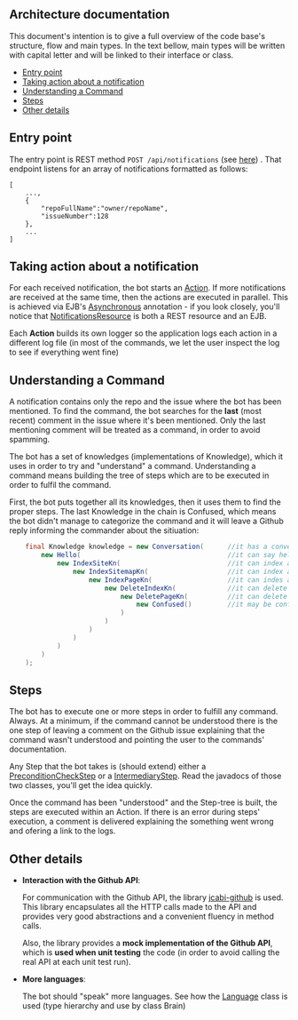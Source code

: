 ## Architecture documentation

This document's intention is to give a full overview of the code base's structure, flow and main types.
In the text bellow, main types will be written with capital letter and will be linked to their interface or class.

 * [Entry point](#entry-point)
 * [Taking action about a notification](#taking-action-about-a-notification)
 * [Understanding a Command](#understanding-a-command)
 * [Steps](#steps)
 * [Other details](#other-details)
 
## Entry point

The entry point is REST method ``POST /api/notifications`` (see [here](https://github.com/opencharles/charles-rest/blob/master/src/main/java/com/amihaiemil/charles/rest/NotificationsResource.java#L98)) .
That endpoint listens for an array of notifications formatted as follows:

```
[
    ...,
    {
        "repoFullName":"owner/repoName",
        "issueNumber":128
    },
    ...
]
```

## Taking action about a notification

For each received notification, the bot starts an [Action](https://github.com/opencharles/charles-rest/blob/master/src/main/java/com/amihaiemil/charles/github/Action.java). If more notifications are received at the same time, then the actions are executed in parallel.
This is achieved via EJB's [Asynchronous](http://docs.oracle.com/javaee/6/tutorial/doc/gkkqg.html) annotation - if you look closely, you'll notice that [NotificationsResource](https://github.com/opencharles/charles-rest/blob/master/src/main/java/com/amihaiemil/charles/rest/NotificationsResource.java) is both a REST resource and an EJB.

Each **Action** builds its own logger so the application logs each action in a different log file (in most of the commands, we let the user inspect the log to see if everything
went fine)

## Understanding a Command

A notification contains only the repo and the issue where the bot has been mentioned. To find the command, the bot searches for the **last** (most recent) comment in the issue
where it's been mentioned. Only the last mentioning comment will be treated as a command, in order to avoid spamming.

The bot has a set of knowledges (implementations of Knowledge), which it uses in order to try and "understand" a command.
Understanding a command means building the tree of steps which are to be executed in order to fulfil the command.

First, the bot puts together all its knowledges, then it uses them to find the proper steps. The last Knowledge in the chain is Confused, which means
the bot didn't manage to categorize the command and it will leave a Github reply informing the commander about the sitiuation:

```java
    final Knowledge knowledge = new Conversation(      //it has a conversation based on a command
        new Hello(                                     //it can say hello
            new IndexSiteKn(                           //it can index a whole website
                new IndexSitemapKn(                    //it can index a site following a sitemap
                    new IndexPageKn(                   //it can indes a single page
                        new DeleteIndexKn(             //it can delete a whole index
                            new DeletePageKn(          //it can delete a single page from an index
                                new Confused()         //it may be confused, not understanding your command.
                            )
                        )
                    )
                )
            )
        )
    );
```


## Steps

The bot has to execute one or more steps in order to fulfill any command. Always. At a minimum, if the command cannot be understood there is the one step of leaving a comment on the Github issue explaining
that the command wasn't understood and pointing the user to the commands' documentation.

Any Step that the bot takes is (should extend) either a [PreconditionCheckStep](https://github.com/opencharles/charles-rest/blob/master/src/main/java/com/amihaiemil/charles/github/PreconditionCheckStep.java) or a [IntermediaryStep](https://github.com/opencharles/charles-rest/blob/master/src/main/java/com/amihaiemil/charles/github/IntermediaryStep.java). Read the javadocs of those two classes, you'll get the idea quickly.

Once the command has been "understood" and the Step-tree is built, the steps are executed within an Action.
If there is an error during steps' execution, a comment is delivered explaining the something went wrong and ofering a link to the logs.

## Other details

 * **Interaction with the Github API**:

    For communication with the Github API, the library [jcabi-github](https://github.com/jcabi/jcabi-github) is used.
    This library encapsulates all the HTTP calls made to the API and provides very good abstractions and a convenient fluency in method calls.

    Also, the library provides a **mock implementation of the Github API**, which is **used when unit testing** the code (in order to avoid calling the
    real API at each unit test run).
 * **More languages**:

    The bot should "speak" more languages. See how the [Language](https://github.com/opencharles/charles-rest/blob/master/src/main/java/com/amihaiemil/charles/github/Language.java)
    class is used (type hierarchy and use by class Brain)
